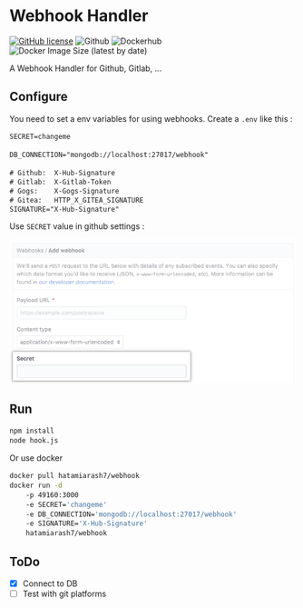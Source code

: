 # Webhook Handler

[![GitHub license](https://img.shields.io/github/license/hatamiarash7/WebhookHandler)](https://github.com/hatamiarash7/WebhookHandler/blob/master/LICENSE) ![Github](https://github.com/hatamiarash7/WebhookHandler/workflows/Github/badge.svg) ![Dockerhub](https://github.com/hatamiarash7/WebhookHandler/workflows/Dockerhub/badge.svg) ![Docker Image Size (latest by date)](https://img.shields.io/docker/image-size/hatamiarash7/webhook)

A Webhook Handler for Github, Gitlab, ...

## Configure

You need to set a env variables for using webhooks. Create a `.env` like this :

```env
SECRET=changeme

DB_CONNECTION="mongodb://localhost:27017/webhook"

# Github:  X-Hub-Signature
# Gitlab:  X-Gitlab-Token
# Gogs:    X-Gogs-Signature
# Gitea:   HTTP_X_GITEA_SIGNATURE
SIGNATURE="X-Hub-Signature"
```

Use `SECRET` value in github settings :

![secret](.github/secret.png)

## Run

```bash
npm install
node hook.js
```

Or use docker

```bash
docker pull hatamiarash7/webhook
docker run -d
    -p 49160:3000
    -e SECRET='changeme'
    -e DB_CONNECTION='mongodb://localhost:27017/webhook'
    -e SIGNATURE='X-Hub-Signature'
    hatamiarash7/webhook
```

## ToDo

- [x] Connect to DB
- [ ] Test with git platforms
